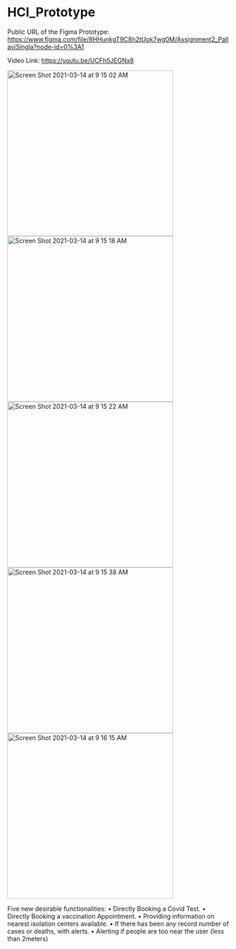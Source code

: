 # HCI_Prototype

Public URL of the Figma Prototype: 
https://www.figma.com/file/8HHunkgT9C8h2tUpk7wg0M/Assignment2_PallaviSingla?node-id=0%3A1


Video Link:
https://youtu.be/UCFh5JEGNx8


<img width="376" alt="Screen Shot 2021-03-14 at 9 15 02 AM" src="https://user-images.githubusercontent.com/54964527/111072533-58461d80-84b1-11eb-84c4-82d535cb64b4.png">

<img width="376" alt="Screen Shot 2021-03-14 at 9 15 18 AM" src="https://user-images.githubusercontent.com/54964527/111072560-83c90800-84b1-11eb-8f9c-9dfeb780e453.png">

<img width="376" alt="Screen Shot 2021-03-14 at 9 15 22 AM" src="https://user-images.githubusercontent.com/54964527/111072567-89265280-84b1-11eb-9256-9efda5a9dc3d.png">

<img width="376" alt="Screen Shot 2021-03-14 at 9 15 38 AM" src="https://user-images.githubusercontent.com/54964527/111072571-8deb0680-84b1-11eb-8452-843a4c6f5ec5.png">

<img width="376" alt="Screen Shot 2021-03-14 at 9 16 15 AM" src="https://user-images.githubusercontent.com/54964527/111072578-93485100-84b1-11eb-919c-d7aef6cc5b2c.png">

Five new desirable functionalities:
•	Directly Booking a Covid Test.
•	Directly Booking a vaccination Appointment.
•	Providing information on nearest isolation centers available.
•	If there has been any record number of cases or deaths, with alerts.
•	Alerting if people are too near the user (less than 2meters)
